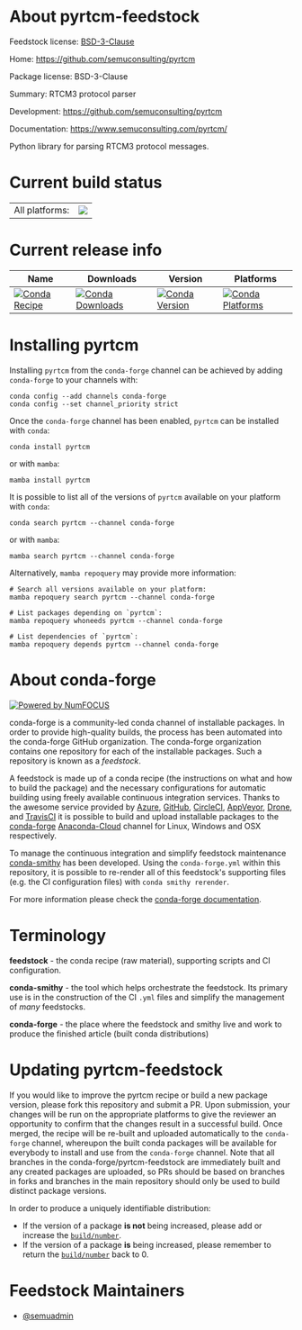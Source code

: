 About pyrtcm-feedstock
======================

Feedstock license: [BSD-3-Clause](https://github.com/conda-forge/pyrtcm-feedstock/blob/main/LICENSE.txt)

Home: https://github.com/semuconsulting/pyrtcm

Package license: BSD-3-Clause

Summary: RTCM3 protocol parser

Development: https://github.com/semuconsulting/pyrtcm

Documentation: https://www.semuconsulting.com/pyrtcm/

Python library for parsing RTCM3 protocol messages.

Current build status
====================


<table><tr><td>All platforms:</td>
    <td>
      <a href="https://dev.azure.com/conda-forge/feedstock-builds/_build/latest?definitionId=20293&branchName=main">
        <img src="https://dev.azure.com/conda-forge/feedstock-builds/_apis/build/status/pyrtcm-feedstock?branchName=main">
      </a>
    </td>
  </tr>
</table>

Current release info
====================

| Name | Downloads | Version | Platforms |
| --- | --- | --- | --- |
| [![Conda Recipe](https://img.shields.io/badge/recipe-pyrtcm-green.svg)](https://anaconda.org/conda-forge/pyrtcm) | [![Conda Downloads](https://img.shields.io/conda/dn/conda-forge/pyrtcm.svg)](https://anaconda.org/conda-forge/pyrtcm) | [![Conda Version](https://img.shields.io/conda/vn/conda-forge/pyrtcm.svg)](https://anaconda.org/conda-forge/pyrtcm) | [![Conda Platforms](https://img.shields.io/conda/pn/conda-forge/pyrtcm.svg)](https://anaconda.org/conda-forge/pyrtcm) |

Installing pyrtcm
=================

Installing `pyrtcm` from the `conda-forge` channel can be achieved by adding `conda-forge` to your channels with:

```
conda config --add channels conda-forge
conda config --set channel_priority strict
```

Once the `conda-forge` channel has been enabled, `pyrtcm` can be installed with `conda`:

```
conda install pyrtcm
```

or with `mamba`:

```
mamba install pyrtcm
```

It is possible to list all of the versions of `pyrtcm` available on your platform with `conda`:

```
conda search pyrtcm --channel conda-forge
```

or with `mamba`:

```
mamba search pyrtcm --channel conda-forge
```

Alternatively, `mamba repoquery` may provide more information:

```
# Search all versions available on your platform:
mamba repoquery search pyrtcm --channel conda-forge

# List packages depending on `pyrtcm`:
mamba repoquery whoneeds pyrtcm --channel conda-forge

# List dependencies of `pyrtcm`:
mamba repoquery depends pyrtcm --channel conda-forge
```


About conda-forge
=================

[![Powered by
NumFOCUS](https://img.shields.io/badge/powered%20by-NumFOCUS-orange.svg?style=flat&colorA=E1523D&colorB=007D8A)](https://numfocus.org)

conda-forge is a community-led conda channel of installable packages.
In order to provide high-quality builds, the process has been automated into the
conda-forge GitHub organization. The conda-forge organization contains one repository
for each of the installable packages. Such a repository is known as a *feedstock*.

A feedstock is made up of a conda recipe (the instructions on what and how to build
the package) and the necessary configurations for automatic building using freely
available continuous integration services. Thanks to the awesome service provided by
[Azure](https://azure.microsoft.com/en-us/services/devops/), [GitHub](https://github.com/),
[CircleCI](https://circleci.com/), [AppVeyor](https://www.appveyor.com/),
[Drone](https://cloud.drone.io/welcome), and [TravisCI](https://travis-ci.com/)
it is possible to build and upload installable packages to the
[conda-forge](https://anaconda.org/conda-forge) [Anaconda-Cloud](https://anaconda.org/)
channel for Linux, Windows and OSX respectively.

To manage the continuous integration and simplify feedstock maintenance
[conda-smithy](https://github.com/conda-forge/conda-smithy) has been developed.
Using the ``conda-forge.yml`` within this repository, it is possible to re-render all of
this feedstock's supporting files (e.g. the CI configuration files) with ``conda smithy rerender``.

For more information please check the [conda-forge documentation](https://conda-forge.org/docs/).

Terminology
===========

**feedstock** - the conda recipe (raw material), supporting scripts and CI configuration.

**conda-smithy** - the tool which helps orchestrate the feedstock.
                   Its primary use is in the construction of the CI ``.yml`` files
                   and simplify the management of *many* feedstocks.

**conda-forge** - the place where the feedstock and smithy live and work to
                  produce the finished article (built conda distributions)


Updating pyrtcm-feedstock
=========================

If you would like to improve the pyrtcm recipe or build a new
package version, please fork this repository and submit a PR. Upon submission,
your changes will be run on the appropriate platforms to give the reviewer an
opportunity to confirm that the changes result in a successful build. Once
merged, the recipe will be re-built and uploaded automatically to the
`conda-forge` channel, whereupon the built conda packages will be available for
everybody to install and use from the `conda-forge` channel.
Note that all branches in the conda-forge/pyrtcm-feedstock are
immediately built and any created packages are uploaded, so PRs should be based
on branches in forks and branches in the main repository should only be used to
build distinct package versions.

In order to produce a uniquely identifiable distribution:
 * If the version of a package **is not** being increased, please add or increase
   the [``build/number``](https://docs.conda.io/projects/conda-build/en/latest/resources/define-metadata.html#build-number-and-string).
 * If the version of a package **is** being increased, please remember to return
   the [``build/number``](https://docs.conda.io/projects/conda-build/en/latest/resources/define-metadata.html#build-number-and-string)
   back to 0.

Feedstock Maintainers
=====================

* [@semuadmin](https://github.com/semuadmin/)

